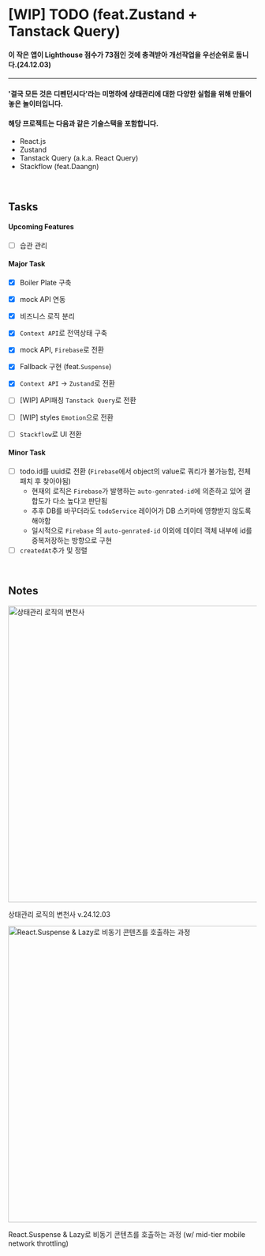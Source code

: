 # [WIP] TODO (feat.Zustand + Tanstack Query) 
#### 이 작은 앱이 Lighthouse 점수가 73점인 것에 충격받아 개선작업을 우선순위로 둡니다.(24.12.03)
---

#### '결국 모든 것은 디펜던시다'라는 미명하에 상태관리에 대한 다양한 실험을 위해 만들어놓은 놀이터입니다.

#### 해당 프로젝트는 다음과 같은 기술스택을 포함합니다.

- React.js
- Zustand
- Tanstack Query (a.k.a. React Query)
- Stackflow (feat.Daangn)

<br/>

## Tasks

#### Upcoming Features
- [ ] 습관 관리

#### Major Task

- [x] Boiler Plate 구축
- [x] mock API 연동
- [x] 비즈니스 로직 분리
- [x] `Context API`로 전역상태 구축
- [x] mock API, `Firebase`로 전환
- [x] Fallback 구현 (feat.`Suspense`)
- [x] `Context API` -> `Zustand`로 전환
- [ ] [WIP] API패칭 `Tanstack Query`로 전환
- [ ] [WIP] styles `Emotion`으로 전환
- [ ] `Stackflow`로 UI 전환


#### Minor Task

- [ ] todo.id를 uuid로 전환 (`Firebase`에서 object의 value로 쿼리가 불가능함, 전체 패치 후 찾아야됨)
  - 현재의 로직은 `Firebase`가 발행하는 `auto-genrated-id`에 의존하고 있어 결합도가 다소 높다고 판단됨
  - 추후 DB를 바꾸더라도 `todoService` 레이어가 DB 스키마에 영향받지 않도록 해야함
  - 일시적으로 `Firebase` 의 `auto-genrated-id` 이외에 데이터 객체 내부에 id를 중복저장하는 방향으로 구현
- [ ] `createdAt`추가 및 정렬

<br />

## Notes
<img width="600" alt="상태관리 로직의 변천사" src="https://github.com/user-attachments/assets/009e6274-8b4e-4c39-96ef-d13b5d1c5623">

상태관리 로직의 변천사 v.24.12.03


<img width="600" alt="React.Suspense & Lazy로 비동기 콘텐츠를 호출하는 과정" src="https://github.com/user-attachments/assets/e4390cd6-5ccf-40af-9da9-6bbf8e8c9f95">

React.Suspense & Lazy로 비동기 콘텐츠를 호출하는 과정 (w/ mid-tier mobile network throttling)
